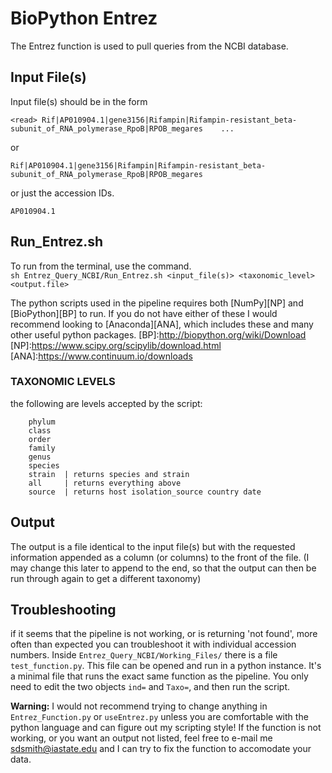 # BioPython Entrez #

The Entrez function is used to pull queries from the NCBI database.


## Input File(s)
Input file(s) should be in the form  

`<read>	Rif|AP010904.1|gene3156|Rifampin|Rifampin-resistant_beta-subunit_of_RNA_polymerase_RpoB|RPOB_megares	...
`

or 

`
Rif|AP010904.1|gene3156|Rifampin|Rifampin-resistant_beta-subunit_of_RNA_polymerase_RpoB|RPOB_megares
`

or just the accession IDs. 

`
AP010904.1
`

## Run_Entrez.sh

To run from the terminal, use the command.  
`
	sh Entrez_Query_NCBI/Run_Entrez.sh <input_file(s)> <taxonomic_level> <output.file>
`

The python scripts used in the pipeline requires both [NumPy][NP] and [BioPython][BP] to run. If you do not have either of these I would recommend looking to [Anaconda][ANA], which includes these and many other useful python packages.
[BP]:http://biopython.org/wiki/Download
[NP]:https://www.scipy.org/scipylib/download.html
[ANA]:https://www.continuum.io/downloads

### TAXONOMIC LEVELS
the following are levels accepted by the script:

		phylum
		class
		order
		family
		genus
		species
		strain	| returns species and strain
		all 	| returns everything above
		source	| returns host isolation_source country date

## Output

The output is a file identical to the input file(s) but with the requested information appended as a column (or columns) to the front of the file. (I may change this later to append to the end, so that the output can then be run through again to get a different taxonomy)


## Troubleshooting

if it seems that the pipeline is not working, or is returning 'not found', more often than expected you can troubleshoot it with individual accession numbers. Inside `Entrez_Query_NCBI/Working_Files/` there is a file `test_function.py`. This file can be opened and run in a python instance. It's a minimal file that runs the exact same function as the pipeline. You only need to edit the two objects `ind=` and `Taxo=`, and then run the script.

**Warning:** I would not recommend trying to change anything in `Entrez_Function.py` or `useEntrez.py` unless you are comfortable with the python language and can figure out my scripting style! If the function is not working, or you want an output not listed, feel free to e-mail me <sdsmith@iastate.edu> and I can try to fix the function to accomodate your data.






